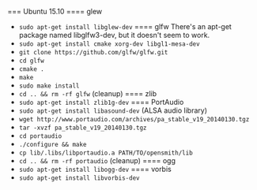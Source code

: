 === Ubuntu 15.10
==== glew
* `sudo apt-get install libglew-dev`
==== glfw
There's an apt-get package named libglfw3-dev, but it doesn't seem to work.
* `sudo apt-get install cmake xorg-dev libgl1-mesa-dev`
* `git clone https://github.com/glfw/glfw.git`
* `cd glfw`
* `cmake .`
* `make`
* `sudo make install`
* `cd .. && rm -rf glfw` (cleanup)
==== zlib
* `sudo apt-get install zlib1g-dev`
==== PortAudio
* `sudo apt-get install libasound-dev` (ALSA audio library)
* `wget http://www.portaudio.com/archives/pa_stable_v19_20140130.tgz`
* `tar -xvzf pa_stable_v19_20140130.tgz`
* `cd portaudio`
* `./configure && make`
* `cp lib/.libs/libportaudio.a PATH/TO/opensmith/lib`
* `cd .. && rm -rf portaudio` (cleanup)
==== ogg
* `sudo apt-get install libogg-dev`
==== vorbis
* `sudo apt-get install libvorbis-dev`
